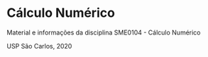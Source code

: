 # Cálculo Numérico

Material e informações da disciplina SME0104 - Cálculo Numérico

USP São Carlos, 2020